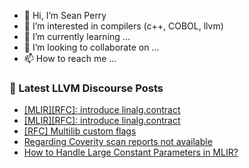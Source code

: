 - 👋 Hi, I’m Sean Perry
- 👀 I’m interested in compilers (c++, COBOL, llvm)
- 🌱 I’m currently learning ...
- 💞️ I’m looking to collaborate on ...
- 📫 How to reach me ...

<!---
s66perry/s66perry is a ✨ special ✨ repository because its `README.md` (this file) appears on your GitHub profile.
You can click the Preview link to take a look at your changes.
--->
### 📕 Latest LLVM Discourse Posts

<!-- DISCOURSE-LLVM:START -->
- [[MLIR][RFC]: introduce linalg.contract](https://discourse.llvm.org/t/mlir-rfc-introduce-linalg-contract/83589?page=2#post_33)
- [[MLIR][RFC]: introduce linalg.contract](https://discourse.llvm.org/t/mlir-rfc-introduce-linalg-contract/83589?page=2#post_32)
- [[RFC] Multilib custom flags](https://discourse.llvm.org/t/rfc-multilib-custom-flags/81058?page=2#post_23)
- [Regarding Coverity scan reports not available](https://discourse.llvm.org/t/regarding-coverity-scan-reports-not-available/83273#post_16)
- [How to Handle Large Constant Parameters in MLIR?](https://discourse.llvm.org/t/how-to-handle-large-constant-parameters-in-mlir/83862#post_8)
<!-- DISCOURSE-LLVM:END -->
